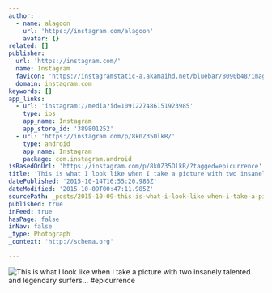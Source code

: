 ```yaml
---
author:
  - name: alagoon
    url: 'https://instagram.com/alagoon'
    avatar: {}
related: []
publisher:
  url: 'https://instagram.com/'
  name: Instagram
  favicon: 'https://instagramstatic-a.akamaihd.net/bluebar/8090b48/images/ico/favicon.ico'
  domain: instagram.com
keywords: []
app_links:
  - url: 'instagram://media?id=1091227486151923985'
    type: ios
    app_name: Instagram
    app_store_id: '389801252'
  - url: 'https://instagram.com/p/8k0Z35OlkR/'
    type: android
    app_name: Instagram
    package: com.instagram.android
isBasedOnUrl: 'https://instagram.com/p/8k0Z35OlkR/?tagged=epicurrence'
title: 'This is what I look like when I take a picture with two insanely talented and legendary surfers... #epicurrence'
datePublished: '2015-10-14T16:55:20.985Z'
dateModified: '2015-10-09T00:47:11.985Z'
sourcePath: _posts/2015-10-09-this-is-what-i-look-like-when-i-take-a-picture-with-two-insa.md
published: true
inFeed: true
hasPage: false
inNav: false
_type: Photograph
_context: 'http://schema.org'

---
```

![This is what I look like when I take a picture with two insanely talented and legendary surfers&period;&period;&period; &num;epicurrence](https://scontent.cdninstagram.com/hphotos-xaf1/t51.2885-15/s640x640/sh0.08/e35/11348173_174774136194552_1867455254_n.jpg)